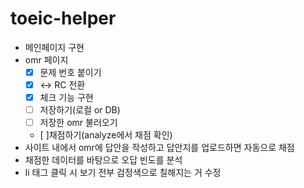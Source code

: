 # toeic-helper

+ 메인페이지 구현
+ omr 페이지
  - [x] 문제 번호 붙이기 
  - [x] <-> RC 전환
  - [x] 체크 기능 구현
  - [ ] 저장하기(로컬 or DB)
  - [ ] 저장한 omr 불러오기
  - [ ]채점하기(analyze에서 채점 확인)
+ 사이트 내에서 omr에 답안을 작성하고 답안지를 업로드하면 자동으로 채점
+ 채점한 데이터를 바탕으로 오답 빈도를 분석
+ li 태그 클릭 시 보기 전부 검정색으로 칠해지는 거 수정
